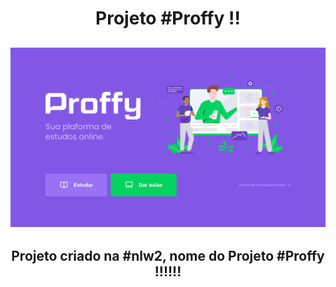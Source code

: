 
<h1 align="center"> 
    Projeto #Proffy  !! 
</h1>

<h2 align="center"> 
    <img src="web/github/screenshot.png" alt="Screenshot - Proffy" > 
</h2>


<h2 align="center"> 
    Projeto criado na #nlw2, nome do Projeto #Proffy  !!!!!!
</h2>

